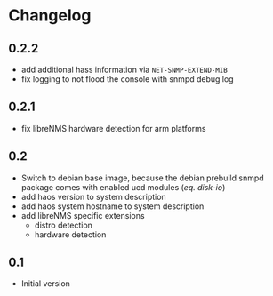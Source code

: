 # Changelog

## 0.2.2
- add additional hass information via `NET-SNMP-EXTEND-MIB`
- fix logging to not flood the console with snmpd debug log

## 0.2.1
- fix libreNMS hardware detection for arm platforms

## 0.2

- Switch to debian base image, because the debian prebuild snmpd package comes with enabled ucd modules (_eq. disk-io_)
- add haos version to system description
- add haos system hostname to system description
- add libreNMS specific extensions
  - distro detection
  - hardware detection

## 0.1

- Initial version

